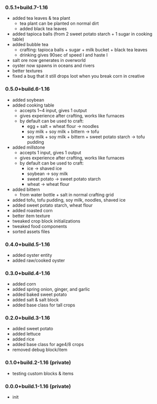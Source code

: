 ### 0.5.1+build.7-1.16
- added tea leaves & tea plant
    - tea plant can be planted on normal dirt
    - added black tea leaves
- added tapioca balls (from 2 sweet potato starch + 1 sugar in cooking table)
- added bubble tea
    - crafting: tapioca balls + sugar + milk bucket + black tea leaves
    - drinking gives 90sec of speed I and haste I
- salt ore now generates in overworld
- oyster now spawns in oceans and rivers
- better textures
- fixed a bug that it still drops loot when you break corn in creative 

### 0.5.0+build.6-1.16
- added soybean
- added cooking table
    - accepts 1~4 input, gives 1 output
    - gives experience after crafting, works like furnaces
    - by default can be used to craft:
        - egg + salt + wheat flour -> noodles
        - soy milk + soy milk + bittern -> tofu
        - soy milk + soy milk + bittern + sweet potato starch -> tofu pudding
- added millstone
    - accepts 1 input, gives 1 output
    - gives experience after crafting, works like furnaces
    - by default can be used to craft:
        - ice -> shaved ice
        - soybean -> soy milk
        - sweet potato -> sweet potato starch
        - wheat -> wheat flour
- added bittern
    - from water bottle + salt in normal crafting grid
- added tofu, tofu pudding, soy milk, noodles, shaved ice
- added sweet potato starch, wheat flour
- added roasted corn
- better item texture
- tweaked crop block initializations
- tweaked food components
- sorted assets files

### 0.4.0+build.5-1.16
- added oyster entity
- added raw/cooked oyster

### 0.3.0+build.4-1.16
- added corn
- added spring onion, ginger, and garlic
- added baked sweet potato
- added salt & salt block
- added base class for tall crops

### 0.2.0+build.3-1.16
- added sweet potato
- added lettuce
- added rice
- added base class for age4/8 crops
- removed debug block/item

### 0.1.0+build.2-1.16 (private)
- testing custom blocks & items

### 0.0.0+build.1-1.16 (private)
- init